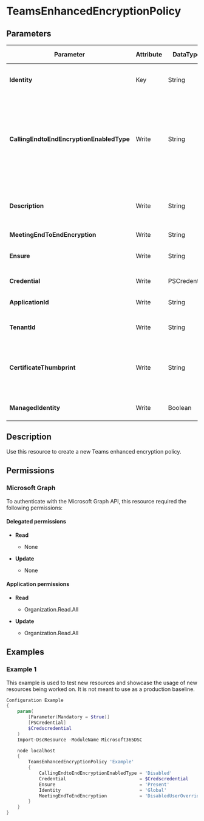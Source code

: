 ﻿# TeamsEnhancedEncryptionPolicy

## Parameters

| Parameter | Attribute | DataType | Description | Allowed Values |
| --- | --- | --- | --- | --- |
| **Identity** | Key | String | Unique identifier assigned to the Teams enhanced encryption policy. | |
| **CallingEndtoEndEncryptionEnabledType** | Write | String | Determines whether End-to-end encrypted calling is available for the user in Teams. Set this to DisabledUserOverride to allow user to turn on End-to-end encrypted calls. Set this to Disabled to prohibit. | |
| **Description** | Write | String | Enables administrators to provide explanatory text to accompany a Teams enhanced encryption policy. | |
| **MeetingEndToEndEncryption** | Write | String | N/A | |
| **Ensure** | Write | String | Present ensures the instance exists, absent ensures it is removed. | `Present`, `Absent` |
| **Credential** | Write | PSCredential | Credentials of the workload's Admin | |
| **ApplicationId** | Write | String | Id of the Azure Active Directory application to authenticate with. | |
| **TenantId** | Write | String | Id of the Azure Active Directory tenant used for authentication. | |
| **CertificateThumbprint** | Write | String | Thumbprint of the Azure Active Directory application's authentication certificate to use for authentication. | |
| **ManagedIdentity** | Write | Boolean | Managed ID being used for authentication. | |


## Description

Use this resource to create a new Teams enhanced encryption policy.

## Permissions

### Microsoft Graph

To authenticate with the Microsoft Graph API, this resource required the following permissions:

#### Delegated permissions

- **Read**

    - None

- **Update**

    - None

#### Application permissions

- **Read**

    - Organization.Read.All

- **Update**

    - Organization.Read.All

## Examples

### Example 1

This example is used to test new resources and showcase the usage of new resources being worked on.
It is not meant to use as a production baseline.

```powershell
Configuration Example
{
    param(
        [Parameter(Mandatory = $true)]
        [PSCredential]
        $Credscredential
    )
    Import-DscResource -ModuleName Microsoft365DSC

    node localhost
    {
        TeamsEnhancedEncryptionPolicy 'Example'
        {
            CallingEndtoEndEncryptionEnabledType = 'Disabled'
            Credential                           = $Credscredential
            Ensure                               = 'Present'
            Identity                             = 'Global'
            MeetingEndToEndEncryption            = 'DisabledUserOverride'
        }
    }
}
```

